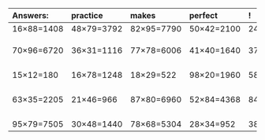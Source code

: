 | Answers: | practice | makes | perfect | ! |
| :--- | :--- | :--- | :--- | :--- |
| 16×88=1408 | 48×79=3792 | 82×95=7790 | 50×42=2100 | 24×71=1704 | 
|   |   |   |   |   | 
|   |   |   |   |   | 
|   |   |   |   |   | 
| 70×96=6720 | 36×31=1116 | 77×78=6006 | 41×40=1640 | 37×33=1221 | 
|   |   |   |   |   | 
|   |   |   |   |   | 
|   |   |   |   |   | 
|   |   |   |   |   | 
| 15×12=180 | 16×78=1248 | 18×29=522 | 98×20=1960 | 58×30=1740 | 
|   |   |   |   |   | 
|   |   |   |   |   | 
|   |   |   |   |   | 
|   |   |   |   |   | 
| 63×35=2205 | 21×46=966 | 87×80=6960 | 52×84=4368 | 84×66=5544 | 
|   |   |   |   |   | 
|   |   |   |   |   | 
|   |   |   |   |   | 
|   |   |   |   |   | 
| 95×79=7505 | 30×48=1440 | 78×68=5304 | 28×34=952 | 38×53=2014 | 
